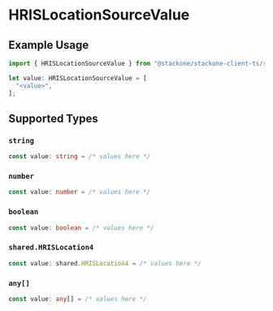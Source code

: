 # HRISLocationSourceValue

## Example Usage

```typescript
import { HRISLocationSourceValue } from "@stackone/stackone-client-ts/sdk/models/shared";

let value: HRISLocationSourceValue = [
  "<value>",
];
```

## Supported Types

### `string`

```typescript
const value: string = /* values here */
```

### `number`

```typescript
const value: number = /* values here */
```

### `boolean`

```typescript
const value: boolean = /* values here */
```

### `shared.HRISLocation4`

```typescript
const value: shared.HRISLocation4 = /* values here */
```

### `any[]`

```typescript
const value: any[] = /* values here */
```

